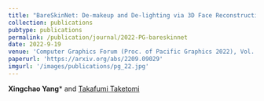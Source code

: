 ```yaml
---
title: "BareSkinNet: De-makeup and De-lighting via 3D Face Reconstruction"
collection: publications
pubtype: publications
permalink: /publication/journal/2022-PG-bareskinnet
date: 2022-9-19
venue: 'Computer Graphics Forum (Proc. of Pacific Graphics 2022), Vol. 41, No. 7, pp. 623-634'
paperurl: 'https://arxiv.org/abs/2209.09029'
imgurl: '/images/publications/pg_22.jpg'
---
```


**Xingchao Yang*** and [Takafumi Taketomi](https://taketomitakafumi.sakura.ne.jp/web/en/)